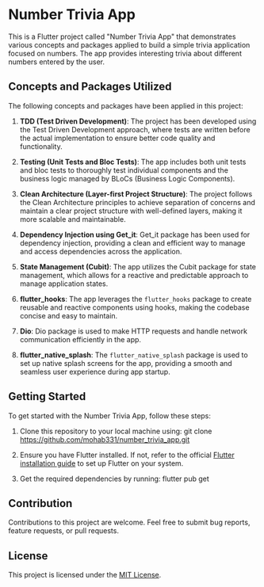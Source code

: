 # Number Trivia App

This is a Flutter project called "Number Trivia App" that demonstrates various concepts and packages applied to build a simple trivia application focused on numbers. The app provides interesting trivia about different numbers entered by the user.

## Concepts and Packages Utilized

The following concepts and packages have been applied in this project:

1. **TDD (Test Driven Development)**: The project has been developed using the Test Driven Development approach, where tests are written before the actual implementation to ensure better code quality and functionality.

2. **Testing (Unit Tests and Bloc Tests)**: The app includes both unit tests and bloc tests to thoroughly test individual components and the business logic managed by BLoCs (Business Logic Components).

3. **Clean Architecture (Layer-first Project Structure)**: The project follows the Clean Architecture principles to achieve separation of concerns and maintain a clear project structure with well-defined layers, making it more scalable and maintainable.

4. **Dependency Injection using Get_it**: Get_it package has been used for dependency injection, providing a clean and efficient way to manage and access dependencies across the application.

5. **State Management (Cubit)**: The app utilizes the Cubit package for state management, which allows for a reactive and predictable approach to manage application states.

6. **flutter_hooks**: The app leverages the `flutter_hooks` package to create reusable and reactive components using hooks, making the codebase concise and easy to maintain.

7. **Dio**: Dio package is used to make HTTP requests and handle network communication efficiently in the app.

8. **flutter_native_splash**: The `flutter_native_splash` package is used to set up native splash screens for the app, providing a smooth and seamless user experience during app startup.

## Getting Started

To get started with the Number Trivia App, follow these steps:

1. Clone this repository to your local machine using:
   git clone https://github.com/mohab331/number_trivia_app.git

2. Ensure you have Flutter installed. If not, refer to the official [Flutter installation guide](https://flutter.dev/docs/get-started/install) to set up Flutter on your system.

3. Get the required dependencies by running: flutter pub get

## Contribution

Contributions to this project are welcome. Feel free to submit bug reports, feature requests, or pull requests.

## License

This project is licensed under the [MIT License](LICENSE).

